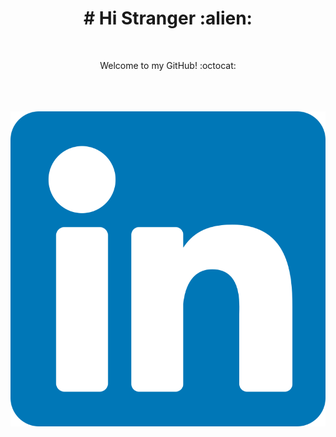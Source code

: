 <h1 color="black" align="center"> # Hi Stranger :alien: </h1>
<br/>
<p align="center" color="grey">Welcome to my GitHub! :octocat:</p>
<br/><br/><br/>
<a href="https://www.linkedin.com/in/amanda-h-660bab130/"><img src="icons/linkedin.svg" style="size:10%"><img/></a>
